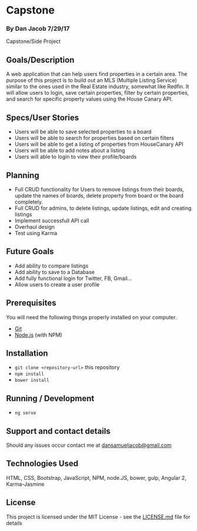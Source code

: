 # Capstone

### By Dan Jacob 7/29/17

Capstone/Side Project

## Goals/Description
 A web application that can help users find properties in a certain area. The purpose of this project is to build out an MLS (Multiple Listing Service) similar to the ones used in the Real Estate industry, somewhat like Redfin. It will allow users to login, save certain properties, filter by certain properties, and search for specific property values using the House Canary API. 

## Specs/User Stories
* Users will be able to save selected properties to a board
* Users will be able to search for properties based on certain filters
* Users will be able to get a listing of properties from HouseCanary API
* Users will be able to add notes about a listing
* Users will able to login to view their profile/boards

## Planning 
* Full CRUD functionality for Users to remove listings from their boards, update the names of boards, delete property from board or the board completely.
* Full CRUD for admins, to delete listings, update listings, edit and creating listings
* Implement successfull API call
* Overhaul design 
* Test using Karma


## Future Goals
  * Add ability to compare listings
  * Add ability to save to a Database
  * Add fully functional login for Twitter, FB, Gmail...
  * Allow users to create a user profile
  


## Prerequisites
You will need the following things properly installed on your computer.

* [Git](https://git-scm.com/)
* [Node.js](https://nodejs.org/) (with NPM)

## Installation

* `git clone <repository-url>` this repository
* `npm install`
* `bower install`

## Running / Development

* `ng serve`

## Support and contact details

Should any issues occur contact me at dansamueljacob@gmail.com

## Technologies Used
 HTML, CSS, Bootstrap, JavaScript, NPM, node.JS, bower, gulp, Angular 2, Karma-Jasmine

## License

This project is licensed under the MIT License - see the [LICENSE.md](LICENSE.md) file for details